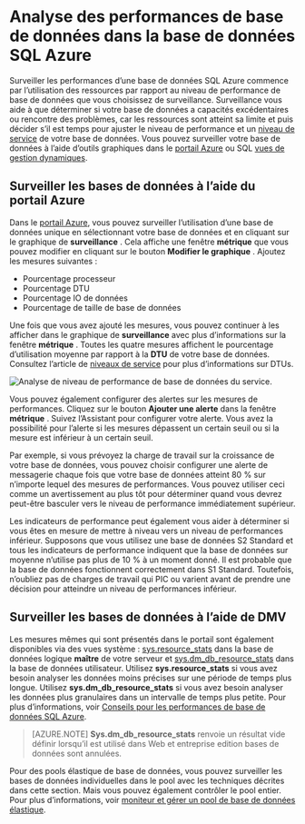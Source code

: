 <properties
    pageTitle="Analyse des performances de base de données dans la base de données SQL Azure | Microsoft Azure"
    description="Découvrez les options pour l’analyse de votre base de données avec des outils Azure et vues de gestion dynamiques."
    keywords="base de données analyse, des performances de base de données du cloud"
    services="sql-database"
    documentationCenter=""
    authors="CarlRabeler"
    manager="jhubbard"
    editor=""/>

<tags
    ms.service="sql-database"
    ms.devlang="na"
    ms.topic="get-started-article"
    ms.tgt_pltfrm="na"
    ms.workload="data-management"
    ms.date="09/27/2016"
    ms.author="carlrab"/>

# <a name="monitoring-database-performance-in-azure-sql-database"></a>Analyse des performances de base de données dans la base de données SQL Azure
Surveiller les performances d’une base de données SQL Azure commence par l’utilisation des ressources par rapport au niveau de performance de base de données que vous choisissez de surveillance. Surveillance vous aide à que déterminer si votre base de données a capacités excédentaires ou rencontre des problèmes, car les ressources sont atteint sa limite et puis décider s’il est temps pour ajuster le niveau de performance et un [niveau de service](sql-database-service-tiers.md) de votre base de données. Vous pouvez surveiller votre base de données à l’aide d’outils graphiques dans le [portail Azure](https://portal.azure.com) ou SQL [vues de gestion dynamiques](https://msdn.microsoft.com/library/ms188754.aspx).

## <a name="monitor-databases-using-the-azure-portal"></a>Surveiller les bases de données à l’aide du portail Azure

Dans le [portail Azure](https://portal.azure.com/), vous pouvez surveiller l’utilisation d’une base de données unique en sélectionnant votre base de données et en cliquant sur le graphique de **surveillance** . Cela affiche une fenêtre **métrique** que vous pouvez modifier en cliquant sur le bouton **Modifier le graphique** . Ajoutez les mesures suivantes :

- Pourcentage processeur
- Pourcentage DTU
- Pourcentage IO de données
- Pourcentage de taille de base de données

Une fois que vous avez ajouté les mesures, vous pouvez continuer à les afficher dans le graphique de **surveillance** avec plus d’informations sur la fenêtre **métrique** . Toutes les quatre mesures affichent le pourcentage d’utilisation moyenne par rapport à la **DTU** de votre base de données. Consultez l’article de [niveaux de service](sql-database-service-tiers.md) pour plus d’informations sur DTUs.

![Analyse de niveau de performance de base de données du service.](./media/sql-database-service-tiers/sqldb_service_tier_monitoring.png)

Vous pouvez également configurer des alertes sur les mesures de performances. Cliquez sur le bouton **Ajouter une alerte** dans la fenêtre **métrique** . Suivez l’Assistant pour configurer votre alerte. Vous avez la possibilité pour l’alerte si les mesures dépassent un certain seuil ou si la mesure est inférieur à un certain seuil.

Par exemple, si vous prévoyez la charge de travail sur la croissance de votre base de données, vous pouvez choisir configurer une alerte de messagerie chaque fois que votre base de données atteint 80 % sur n’importe lequel des mesures de performances. Vous pouvez utiliser ceci comme un avertissement au plus tôt pour déterminer quand vous devrez peut-être basculer vers le niveau de performance immédiatement supérieur.

Les indicateurs de performance peut également vous aider à déterminer si vous êtes en mesure de mettre à niveau vers un niveau de performances inférieur. Supposons que vous utilisez une base de données S2 Standard et tous les indicateurs de performance indiquent que la base de données sur moyenne n’utilise pas plus de 10 % à un moment donné. Il est probable que la base de données fonctionnent correctement dans S1 Standard. Toutefois, n’oubliez pas de charges de travail qui PIC ou varient avant de prendre une décision pour atteindre un niveau de performances inférieur.

## <a name="monitor-databases-using-dmvs"></a>Surveiller les bases de données à l’aide de DMV

Les mesures mêmes qui sont présentés dans le portail sont également disponibles via des vues système : [sys.resource_stats](https://msdn.microsoft.com/library/dn269979.aspx) dans la base de données logique **maître** de votre serveur et [sys.dm_db_resource_stats](https://msdn.microsoft.com/library/dn800981.aspx) dans la base de données utilisateur. Utilisez **sys.resource_stats** si vous avez besoin analyser les données moins précises sur une période de temps plus longue. Utilisez **sys.dm_db_resource_stats** si vous avez besoin analyser les données plus granulaires dans un intervalle de temps plus petite. Pour plus d’informations, voir [Conseils pour les performances de base de données SQL Azure](sql-database-performance-guidance.md#monitoring-resource-use-with-sysresourcestats).

>[AZURE.NOTE] **Sys.dm_db_resource_stats** renvoie un résultat vide définir lorsqu’il est utilisé dans Web et entreprise edition bases de données sont annulées.

Pour des pools élastique de base de données, vous pouvez surveiller les bases de données individuelles dans le pool avec les techniques décrites dans cette section. Mais vous pouvez également contrôler le pool entier. Pour plus d’informations, voir [moniteur et gérer un pool de base de données élastique](sql-database-elastic-pool-manage-portal.md).
